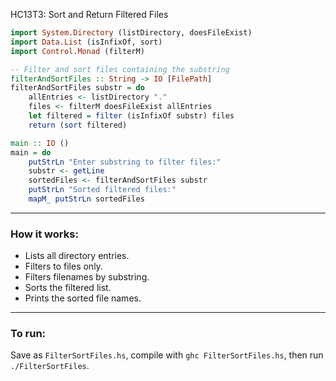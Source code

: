 HC13T3: Sort and Return Filtered Files

```haskell
import System.Directory (listDirectory, doesFileExist)
import Data.List (isInfixOf, sort)
import Control.Monad (filterM)

-- Filter and sort files containing the substring
filterAndSortFiles :: String -> IO [FilePath]
filterAndSortFiles substr = do
    allEntries <- listDirectory "."
    files <- filterM doesFileExist allEntries
    let filtered = filter (isInfixOf substr) files
    return (sort filtered)

main :: IO ()
main = do
    putStrLn "Enter substring to filter files:"
    substr <- getLine
    sortedFiles <- filterAndSortFiles substr
    putStrLn "Sorted filtered files:"
    mapM_ putStrLn sortedFiles
```

---

### How it works:

* Lists all directory entries.
* Filters to files only.
* Filters filenames by substring.
* Sorts the filtered list.
* Prints the sorted file names.

---

### To run:

Save as `FilterSortFiles.hs`, compile with `ghc FilterSortFiles.hs`, then run `./FilterSortFiles`.
